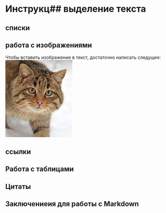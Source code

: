 # Инструкц## выделение текста

## списки

## работа с изображениями
Чтобы вставить изображение в текст, достаточно написать следущее:
![Привет, это котейка](кот.jpg)

## ссылки

## Работа с таблицами

## Цитаты

## Заключениеия для работы с Markdown
